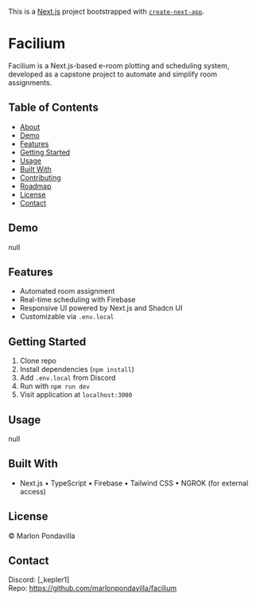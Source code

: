This is a [Next.js](https://nextjs.org) project bootstrapped with [`create-next-app`](https://nextjs.org/docs/app/api-reference/cli/create-next-app).

# Facilium

Facilium is a Next.js-based e-room plotting and scheduling system, developed as a capstone project to automate and simplify room assignments.

## Table of Contents
- [About](#about)
- [Demo](#demo)
- [Features](#features)
- [Getting Started](#getting-started)
- [Usage](#usage)
- [Built With](#built-with)
- [Contributing](#contributing)
- [Roadmap](#roadmap)
- [License](#license)
- [Contact](#contact)

## Demo
null

## Features
- Automated room assignment
- Real-time scheduling with Firebase
- Responsive UI powered by Next.js and Shadcn UI
- Customizable via `.env.local`

## Getting Started
1. Clone repo  
2. Install dependencies (`npm install`)  
3. Add `.env.local` from Discord  
4. Run with `npm run dev`  
5. Visit application at `localhost:3000`

## Usage
null

## Built With
- Next.js • TypeScript • Firebase • Tailwind CSS • NGROK (for external access)

## License
© Marlon Pondavilla

## Contact
Discord: [_kepler1]  
Repo: https://github.com/marlonpondavilla/facilium

